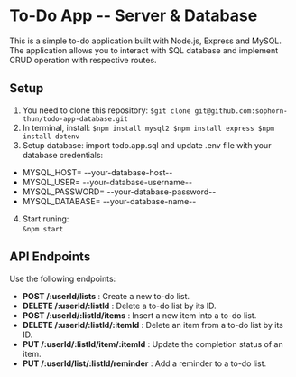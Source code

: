 # To-Do App -- Server & Database

This is a simple to-do application built with Node.js, Express and MySQL. The application allows you to interact with SQL database and implement CRUD operation with respective routes.

## Setup
1. You need to clone this repository: 
                   ```
                   $git clone git@github.com:sophorn-thun/todo-app-database.git
                   ```
2. In terminal, install: 
                        ```
                        $npm install mysql2
                        $npm install express
                        $npm install dotenv
                        ```
3. Setup database: import todo.app.sql and update .env file with your database credentials:
  - MYSQL_HOST= --your-database-host--
  - MYSQL_USER= --your-database-username--
  - MYSQL_PASSWORD= --your-database-password--
  - MYSQL_DATABASE= --your-database-name--

4. Start runing:         
                         ```
                         &npm start
                         ```

## API Endpoints 
Use the following endpoints:
  - **POST /:userId/lists** : Create a new to-do list.
  - **DELETE /:userId/:listId** : Delete a to-do list by its ID.
  - **POST /:userId/:listId/items** : Insert a new item into a to-do list. 
  - **DELETE /:userId/:listId/:itemId** : Delete an item from a to-do list by its ID.
  - **PUT /:userId/:listId/item/:itemId** : Update the completion status of an item.
  - **PUT /:userId/list/:listId/reminder** : Add a reminder to a to-do list.
